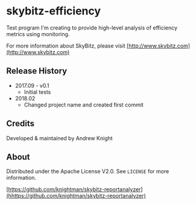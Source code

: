 # skybitz-efficiency

Test program I'm creating to provide high-level analysis of efficiency metrics using monitoring.

For more information about SkyBitz, please visit [http://www.skybitz.com](http://www.skybitz.com)

## Release History

* 2017.09 - v0.1
    * Initial tests
* 2018.02
    * Changed project name and created first commit

## Credits
Developed & maintained by Andrew Knight

## About

Distributed under the Apache License V2.0. See ``LICENSE`` for more information.

[https://github.com/knightman/skybitz-reportanalyzer](hhttps://github.com/knightman/skybitz-reportanalyzer)